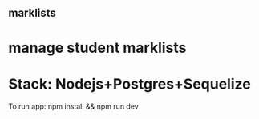 ## marklists

# manage student marklists

# Stack: Nodejs+Postgres+Sequelize

To run app: npm install && npm run dev
